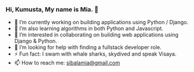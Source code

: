 ### Hi, Kumusta, My name is Mia. 👋

<!-- **msibala/msibala** is a ✨ _special_ ✨ repository because its `README.md` (this file) appears on your GitHub profile.

Here are some ideas to get you started: -->

- 🌱 I’m currently working on building applications using Python / Django.
- 🌱 I’m also learning algorithms in both Python and Javascript.
- 🌱 I’m interested in collaborating on building web applications using Django & Python.
- 🌱 I’m looking for help with finding a fullstack developer role.
- ⚡ Fun fact: I swam with whale sharks, skydived and speak Visaya.
- 📫 How to reach me: sibalamia@gmail.com

